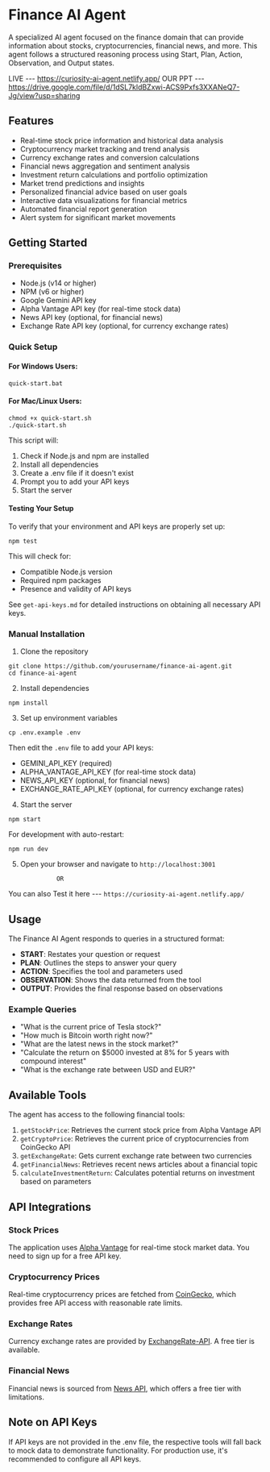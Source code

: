 # Finance AI Agent

A specialized AI agent focused on the finance domain that can provide information about stocks, cryptocurrencies, financial news, and more. This agent follows a structured reasoning process using Start, Plan, Action, Observation, and Output states.

LIVE --- https://curiosity-ai-agent.netlify.app/
OUR PPT --- https://drive.google.com/file/d/1dSL7kldBZxwi-ACS9Pxfs3XXANeQ7-Jg/view?usp=sharing

## Features
- Real-time stock price information and historical data analysis
- Cryptocurrency market tracking and trend analysis
- Currency exchange rates and conversion calculations
- Financial news aggregation and sentiment analysis
- Investment return calculations and portfolio optimization
- Market trend predictions and insights
- Personalized financial advice based on user goals
- Interactive data visualizations for financial metrics
- Automated financial report generation
- Alert system for significant market movements


## Getting Started

### Prerequisites

- Node.js (v14 or higher)
- NPM (v6 or higher)
- Google Gemini API key
- Alpha Vantage API key (for real-time stock data)
- News API key (optional, for financial news)
- Exchange Rate API key (optional, for currency exchange rates)

### Quick Setup

#### For Windows Users:
```
quick-start.bat
```

#### For Mac/Linux Users:
```
chmod +x quick-start.sh
./quick-start.sh
```

This script will:
1. Check if Node.js and npm are installed
2. Install all dependencies
3. Create a .env file if it doesn't exist
4. Prompt you to add your API keys
5. Start the server

#### Testing Your Setup
To verify that your environment and API keys are properly set up:
```
npm test
```
This will check for:
- Compatible Node.js version
- Required npm packages
- Presence and validity of API keys

See `get-api-keys.md` for detailed instructions on obtaining all necessary API keys.

### Manual Installation

1. Clone the repository
```
git clone https://github.com/yourusername/finance-ai-agent.git
cd finance-ai-agent
```

2. Install dependencies
```
npm install
```

3. Set up environment variables
```
cp .env.example .env
```
Then edit the `.env` file to add your API keys:
- GEMINI_API_KEY (required)
- ALPHA_VANTAGE_API_KEY (for real-time stock data)
- NEWS_API_KEY (optional, for financial news)
- EXCHANGE_RATE_API_KEY (optional, for currency exchange rates)

4. Start the server
```
npm start
```

For development with auto-restart:
```
npm run dev
```

5. Open your browser and navigate to `http://localhost:3001`

                 OR   
   
 You can also Test it here --- `https://curiosity-ai-agent.netlify.app/`

   
## Usage

The Finance AI Agent responds to queries in a structured format:

- **START**: Restates your question or request
- **PLAN**: Outlines the steps to answer your query
- **ACTION**: Specifies the tool and parameters used
- **OBSERVATION**: Shows the data returned from the tool
- **OUTPUT**: Provides the final response based on observations

### Example Queries

- "What is the current price of Tesla stock?"
- "How much is Bitcoin worth right now?"
- "What are the latest news in the stock market?"
- "Calculate the return on $5000 invested at 8% for 5 years with compound interest"
- "What is the exchange rate between USD and EUR?"

## Available Tools

The agent has access to the following financial tools:

1. `getStockPrice`: Retrieves the current stock price from Alpha Vantage API
2. `getCryptoPrice`: Retrieves the current price of cryptocurrencies from CoinGecko API
3. `getExchangeRate`: Gets current exchange rate between two currencies
4. `getFinancialNews`: Retrieves recent news articles about a financial topic
5. `calculateInvestmentReturn`: Calculates potential returns on investment based on parameters

## API Integrations

### Stock Prices
The application uses [Alpha Vantage](https://www.alphavantage.co/) for real-time stock market data. You need to sign up for a free API key.

### Cryptocurrency Prices
Real-time cryptocurrency prices are fetched from [CoinGecko](https://www.coingecko.com/en/api), which provides free API access with reasonable rate limits.

### Exchange Rates
Currency exchange rates are provided by [ExchangeRate-API](https://www.exchangerate-api.com/). A free tier is available.

### Financial News
Financial news is sourced from [News API](https://newsapi.org/), which offers a free tier with limitations.

## Note on API Keys

If API keys are not provided in the .env file, the respective tools will fall back to mock data to demonstrate functionality. For production use, it's recommended to configure all API keys.


